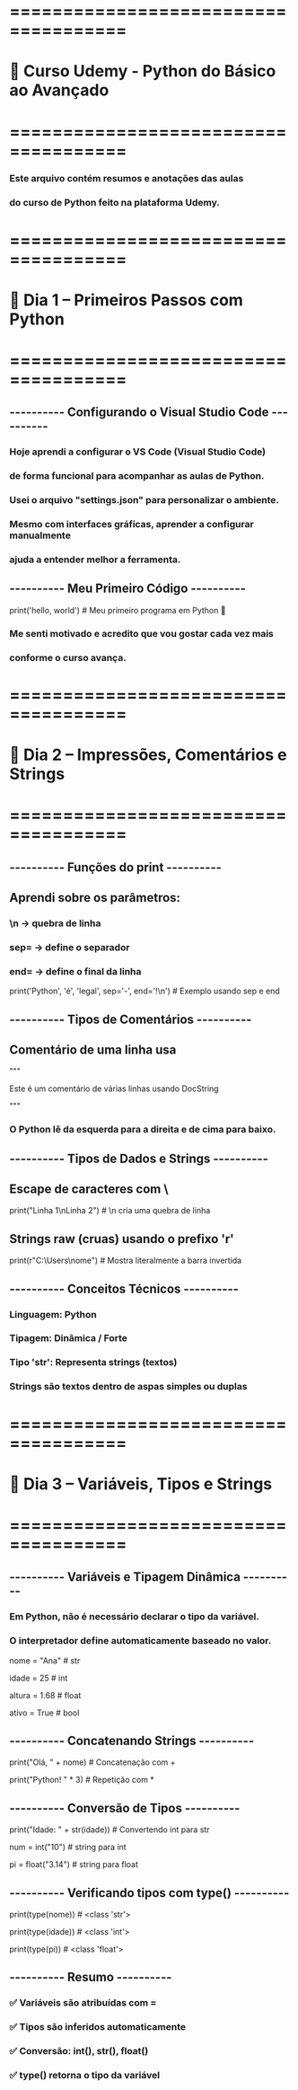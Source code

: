# =====================================
# 🐍 Curso Udemy - Python do Básico ao Avançado
# =====================================

### Este arquivo contém resumos e anotações das aulas
### do curso de Python feito na plataforma Udemy.

# =====================================
# 📅 Dia 1 – Primeiros Passos com Python
# =====================================

## ---------- Configurando o Visual Studio Code ----------
### Hoje aprendi a configurar o VS Code (Visual Studio Code)
### de forma funcional para acompanhar as aulas de Python.
### Usei o arquivo "settings.json" para personalizar o ambiente.
### Mesmo com interfaces gráficas, aprender a configurar manualmente
### ajuda a entender melhor a ferramenta.

## ---------- Meu Primeiro Código ----------
print('hello, world')  # Meu primeiro programa em Python 🎉

### Me senti motivado e acredito que vou gostar cada vez mais
### conforme o curso avança.

# =====================================
# 📅 Dia 2 – Impressões, Comentários e Strings
# =====================================

## ---------- Funções do print ----------

## Aprendi sobre os parâmetros:
### \n   -> quebra de linha
### sep= -> define o separador
### end= -> define o final da linha

print('Python', 'é', 'legal', sep='-', end='!\n')  # Exemplo usando sep e end

## ---------- Tipos de Comentários ----------

## Comentário de uma linha usa #
"""

Este é um comentário
de várias linhas usando DocString

"""

### O Python lê da esquerda para a direita e de cima para baixo.

## ---------- Tipos de Dados e Strings ----------

## Escape de caracteres com \
print("Linha 1\nLinha 2")  # \n cria uma quebra de linha

## Strings raw (cruas) usando o prefixo 'r'
print(r"C:\Users\nome")  # Mostra literalmente a barra invertida

## ---------- Conceitos Técnicos ----------

### Linguagem: Python
### Tipagem: Dinâmica / Forte
### Tipo 'str': Representa strings (textos)
### Strings são textos dentro de aspas simples ou duplas


# =====================================
# 📅 Dia 3 – Variáveis, Tipos e Strings
# =====================================

## ---------- Variáveis e Tipagem Dinâmica ----------

### Em Python, não é necessário declarar o tipo da variável.
### O interpretador define automaticamente baseado no valor.

nome = "Ana"        # str

idade = 25          # int

altura = 1.68       # float

ativo = True        # bool

## ---------- Concatenando Strings ----------
print("Olá, " + nome)             # Concatenação com +

print("Python! " * 3)             # Repetição com *

## ---------- Conversão de Tipos ----------
print("Idade: " + str(idade))     # Convertendo int para str

num = int("10")                   # string para int

pi = float("3.14")                # string para float

## ---------- Verificando tipos com type() ----------
print(type(nome))                 # <class 'str'>

print(type(idade))                # <class 'int'>

print(type(pi))                   # <class 'float'>

## ---------- Resumo ----------

### ✅ Variáveis são atribuídas com =
### ✅ Tipos são inferidos automaticamente
### ✅ Conversão: int(), str(), float()
### ✅ type() retorna o tipo da variável